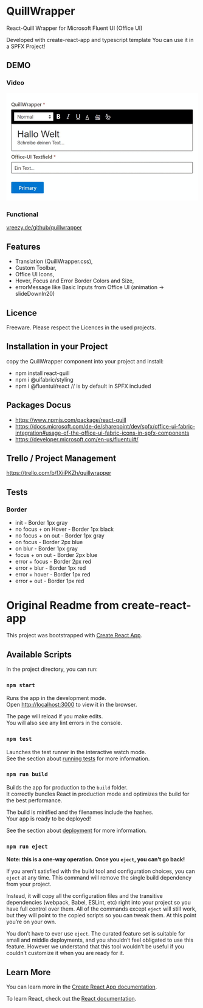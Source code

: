 # QuillWrapper
React-Quill Wrapper for Microsoft Fluent UI (Office UI)

Developed with create-react-app and typescript template
You can use it in a SPFX Project!

## DEMO
### Video
![Demo Gif](./docu/demo.gif)

### Functional
[vreezy.de/github/quillwrapper](https://vreezy.de/github/quillwrapper/)

## Features
* Translation (QuillWrapper.css),
* Custom Toolbar,
* Office UI Icons,
* Hover, Focus and Error Border Colors and Size,
* errorMessage like Basic Inputs from Office UI (animation -> slideDownIn20)

## Licence
Freeware. Please respect the Licences in the used projects.

## Installation in your Project
copy the QuillWrapper component into your project and install: 
* npm install react-quill
* npm i @uifabric/styling
* npm i @fluentui/react // is by default in SPFX included

## Packages Docus
* https://www.npmjs.com/package/react-quill
* https://docs.microsoft.com/de-de/sharepoint/dev/spfx/office-ui-fabric-integration#usage-of-the-office-ui-fabric-icons-in-spfx-components
* https://developer.microsoft.com/en-us/fluentui#/


## Trello / Project Management
https://trello.com/b/fXiiPKZh/quillwrapper

## Tests
### Border
* init - Border 1px gray
* no focus + on Hover - Border 1px black
* no focus + on out - Border 1px gray
* on focus - Border 2px blue
* on blur - Border 1px gray
* focus + on out - Border 2px blue
* error + focus - Border 2px red
* error + blur - Border 1px red
* error + hover - Border 1px red
* error + out - Border 1px red

# Original Readme from create-react-app

This project was bootstrapped with [Create React App](https://github.com/facebook/create-react-app).

## Available Scripts

In the project directory, you can run:

### `npm start`

Runs the app in the development mode.<br />
Open [http://localhost:3000](http://localhost:3000) to view it in the browser.

The page will reload if you make edits.<br />
You will also see any lint errors in the console.

### `npm test`

Launches the test runner in the interactive watch mode.<br />
See the section about [running tests](https://facebook.github.io/create-react-app/docs/running-tests) for more information.

### `npm run build`

Builds the app for production to the `build` folder.<br />
It correctly bundles React in production mode and optimizes the build for the best performance.

The build is minified and the filenames include the hashes.<br />
Your app is ready to be deployed!

See the section about [deployment](https://facebook.github.io/create-react-app/docs/deployment) for more information.

### `npm run eject`

**Note: this is a one-way operation. Once you `eject`, you can’t go back!**

If you aren’t satisfied with the build tool and configuration choices, you can `eject` at any time. This command will remove the single build dependency from your project.

Instead, it will copy all the configuration files and the transitive dependencies (webpack, Babel, ESLint, etc) right into your project so you have full control over them. All of the commands except `eject` will still work, but they will point to the copied scripts so you can tweak them. At this point you’re on your own.

You don’t have to ever use `eject`. The curated feature set is suitable for small and middle deployments, and you shouldn’t feel obligated to use this feature. However we understand that this tool wouldn’t be useful if you couldn’t customize it when you are ready for it.

## Learn More

You can learn more in the [Create React App documentation](https://facebook.github.io/create-react-app/docs/getting-started).

To learn React, check out the [React documentation](https://reactjs.org/).


